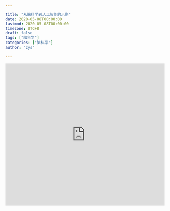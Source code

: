 ```yaml
---

title: "从脑科学到人工智能的示例"
date: 2020-05-08T00:00:00
lastmod: 2020-05-08T00:00:00
timezone: UTC+8
draft: false
tags: ["脑科学"]
categories: ["脑科学"]
author: "zys"

---
```

<iframe src="https://xbeibeix.com/api/bilibili/biliplayer/?url=av78858495" allowfullscreen="true" width="100%" height="450" scrolling="yes" frameborder="0"></iframe>